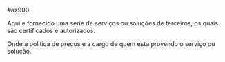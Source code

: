 #az900

Aqui e fornecido uma serie de serviços ou soluções de terceiros, os quais são certificados e autorizados. 

Onde a politica de preços e a cargo de quem esta provendo o serviço ou solução. 